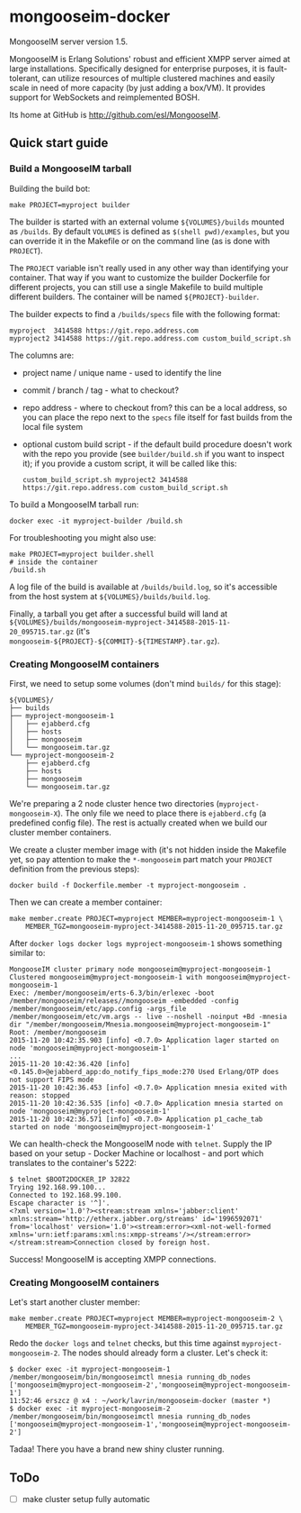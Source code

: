 # mongooseim-docker

MongooseIM server version 1.5.  

MongooseIM is Erlang Solutions' robust and efficient XMPP server aimed at large installations. Specifically designed for enterprise purposes, it is fault-tolerant, can utilize resources of multiple clustered machines and easily scale in need of more capacity (by just adding a box/VM). It provides support for WebSockets and reimplemented BOSH.

Its home at GitHub is http://github.com/esl/MongooseIM.


## Quick start guide


### Build a MongooseIM tarball

Building the build bot:

```
make PROJECT=myproject builder
```

The builder is started with an external volume `${VOLUMES}/builds` mounted as `/builds`.
By default `VOLUMES` is defined as `$(shell pwd)/examples`,
but you can override it in the Makefile or on the command line (as is done with `PROJECT`).

The `PROJECT` variable isn't really used in any other way than identifying your container.
That way if you want to customize the builder Dockerfile for different projects,
you can still use a single Makefile to build multiple different builders.
The container will be named `${PROJECT}-builder`.

The builder expects to find a `/builds/specs` file with the following format:

```
myproject  3414588 https://git.repo.address.com
myproject2 3414588 https://git.repo.address.com custom_build_script.sh
```

The columns are:

-   project name / unique name - used to identify the line

-   commit / branch / tag - what to checkout?

-   repo address - where to checkout from? this can be a local address, so
    you can place the repo next to the `specs` file itself for fast builds
    from the local file system

-   optional custom build script - if the default build procedure doesn't
    work with the repo you provide
    (see `builder/build.sh` if you want to inspect it);
    if you provide a custom script, it will be called like this:

    ```
    custom_build_script.sh myproject2 3414588 https://git.repo.address.com custom_build_script.sh
    ```

To build a MongooseIM tarball run:

```
docker exec -it myproject-builder /build.sh
```

For troubleshooting you might also use:

```
make PROJECT=myproject builder.shell
# inside the container
/build.sh
```

A log file of the build is available at `/builds/build.log`,
so it's accessible from the host system at `${VOLUMES}/builds/build.log`.

Finally, a tarball you get after a successful build will land
at `${VOLUMES}/builds/mongooseim-myproject-3414588-2015-11-20_095715.tar.gz`
(it's `mongooseim-${PROJECT}-${COMMIT}-${TIMESTAMP}.tar.gz`).


### Creating MongooseIM containers

First, we need to setup some volumes (don't mind `builds/` for this stage):

```
${VOLUMES}/
├── builds
├── myproject-mongooseim-1
│   ├── ejabberd.cfg
│   ├── hosts
│   ├── mongooseim
│   └── mongooseim.tar.gz
└── myproject-mongooseim-2
    ├── ejabberd.cfg
    ├── hosts
    ├── mongooseim
    └── mongooseim.tar.gz
```

We're preparing a 2 node cluster hence two directories (`myproject-mongooseim-X`).
The only file we need to place there is `ejabberd.cfg` (a predefined config file).
The rest is actually created when we build our cluster member containers.

We create a cluster member image with (it's not hidden inside the Makefile yet,
so pay attention to make the `*-mongooseim` part match your `PROJECT`
definition from the previous steps):

```
docker build -f Dockerfile.member -t myproject-mongooseim .
```

Then we can create a member container:

```
make member.create PROJECT=myproject MEMBER=myproject-mongooseim-1 \
    MEMBER_TGZ=mongooseim-myproject-3414588-2015-11-20_095715.tar.gz
```

After `docker logs docker logs myproject-mongooseim-1` shows something similar to:

```
MongooseIM cluster primary node mongooseim@myproject-mongooseim-1
Clustered mongooseim@myproject-mongooseim-1 with mongooseim@myproject-mongooseim-1
Exec: /member/mongooseim/erts-6.3/bin/erlexec -boot /member/mongooseim/releases//mongooseim -embedded -config /member/mongooseim/etc/app.config -args_file /member/mongooseim/etc/vm.args -- live --noshell -noinput +Bd -mnesia dir "/member/mongooseim/Mnesia.mongooseim@myproject-mongooseim-1"
Root: /member/mongooseim
2015-11-20 10:42:35.903 [info] <0.7.0> Application lager started on node 'mongooseim@myproject-mongooseim-1'
...
2015-11-20 10:42:36.420 [info] <0.145.0>@ejabberd_app:do_notify_fips_mode:270 Used Erlang/OTP does not support FIPS mode
2015-11-20 10:42:36.453 [info] <0.7.0> Application mnesia exited with reason: stopped
2015-11-20 10:42:36.535 [info] <0.7.0> Application mnesia started on node 'mongooseim@myproject-mongooseim-1'
2015-11-20 10:42:36.571 [info] <0.7.0> Application p1_cache_tab started on node 'mongooseim@myproject-mongooseim-1'
```

We can health-check the MongooseIM node with `telnet`.
Supply the IP based on your setup - Docker Machine or localhost - and port
which translates to the container's 5222:

```
$ telnet $BOOT2DOCKER_IP 32822
Trying 192.168.99.100...
Connected to 192.168.99.100.
Escape character is '^]'.
<?xml version='1.0'?><stream:stream xmlns='jabber:client' xmlns:stream='http://etherx.jabber.org/streams' id='1996592071' from='localhost' version='1.0'><stream:error><xml-not-well-formed xmlns='urn:ietf:params:xml:ns:xmpp-streams'/></stream:error></stream:stream>Connection closed by foreign host.
```

Success! MongooseIM is accepting XMPP connections.


### Creating MongooseIM containers

Let's start another cluster member:

```
make member.create PROJECT=myproject MEMBER=myproject-mongooseim-2 \
    MEMBER_TGZ=mongooseim-myproject-3414588-2015-11-20_095715.tar.gz
```

Redo the `docker logs` and `telnet` checks, but this time against `myproject-mongooseim-2`.
The nodes should already form a cluster.
Let's check it:

```
$ docker exec -it myproject-mongooseim-1 /member/mongooseim/bin/mongooseimctl mnesia running_db_nodes
['mongooseim@myproject-mongooseim-2','mongooseim@myproject-mongooseim-1']
11:52:46 erszcz @ x4 : ~/work/lavrin/mongooseim-docker (master *)
$ docker exec -it myproject-mongooseim-2 /member/mongooseim/bin/mongooseimctl mnesia running_db_nodes
['mongooseim@myproject-mongooseim-1','mongooseim@myproject-mongooseim-2']
```

Tadaa! There you have a brand new shiny cluster running.


## ToDo

- [ ] make cluster setup fully automatic
